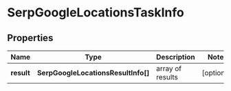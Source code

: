 # SerpGoogleLocationsTaskInfo

## Properties

| Name | Type | Description | Notes |
|------------ | ------------- | ------------- | -------------|
**result** | **SerpGoogleLocationsResultInfo[]** | array of results |[optional]|